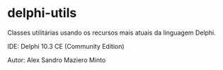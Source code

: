 # delphi-utils
Classes utilitárias usando os recursos mais atuais da linguagem Delphi.

IDE: Delphi 10.3 CE (Community Edition)

Autor: Alex Sandro Maziero Minto

